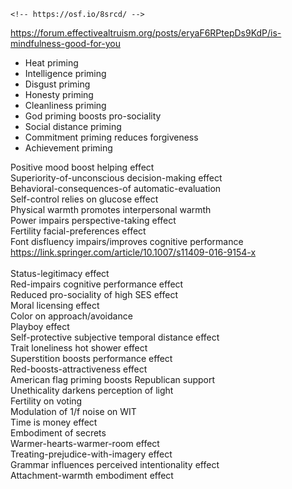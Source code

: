 	<!-- https://osf.io/8srcd/ -->

https://forum.effectivealtruism.org/posts/eryaF6RPtepDs9KdP/is-mindfulness-good-for-you

  * Heat priming<br>
  * Intelligence priming<br>
  * Disgust priming<br>
  * Honesty priming<br>
  * Cleanliness priming<br>
  * God priming boosts pro-sociality<br>
  * Social distance priming<br>
  * Commitment priming reduces forgiveness<br>
  * Achievement priming<br>

Positive mood boost helping effect<br>
Superiority-of-unconscious decision-making effect<br>
Behavioral-consequences-of automatic-evaluation<br>
Self-control relies on glucose effect<br>
Physical warmth promotes interpersonal warmth<br>
Power impairs perspective-taking effect<br>
Fertility facial-preferences effect<br>
Font disfluency impairs/improves cognitive performance<br>
https://link.springer.com/article/10.1007/s11409-016-9154-x<br>
<br>
Status-legitimacy effect<br>
Red-impairs cognitive performance effect<br>
Reduced pro-sociality of high SES effect<br>
Moral licensing effect<br>
Color on approach/avoidance<br>
Playboy effect<br>
Self-protective subjective temporal distance effect<br>
Trait loneliness hot shower effect<br>
Superstition boosts performance effect<br>
Red-boosts-attractiveness effect<br>
American flag priming boosts Republican support<br>
Unethicality darkens perception of light<br>
Fertility on voting<br>
Modulation of 1/f noise on WIT<br>
Time is money effect<br>
Embodiment of secrets<br>
Warmer-hearts-warmer-room effect<br>
Treating-prejudice-with-imagery effect<br>
Grammar influences perceived intentionality effect<br>
Attachment-warmth embodiment effect<br>
<!-- https://journals.sagepub.com/doi/abs/10.1177/0956797613486983?rfr_dat=cr_pub%3Dpubmed&url_ver=Z39.88-2003&rfr_id=ori%3Arid%3Acrossref.org&journalCode=pssa -->